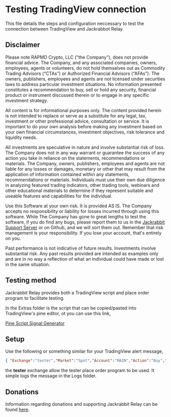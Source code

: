 # Testing TradingView connection

This file details the steps and configuration neccessary to test the
connection between TradingView and Jackrabbot Relay.

## Disclaimer

Please note RAPMD Crypto, LLC ("the Company"), does not provide financial
advice. The Company, and any associated companies, owners, employees,
agents or volunteers, do not hold  themselves out as Commodity Trading
Advisors (“CTAs”) or Authorized Financial Advisors  (“AFAs”). The owners,
publishers, employees and agents are not licensed under securities laws 
to address particular investment situations. No information presented
constitutes a  recommendation to buy, sell or hold any security,
financial product or instrument discussed  therein or to engage in any
specific investment strategy.

All content is for informational purposes only. The content provided
herein is not intended to replace or serve as a substitute for any
legal, tax, investment or other professional advice,  consultation or
service. It is important to do your own analysis before making any
investment  based on your own financial circumstances, investment
objectives, risk tolerance and liquidity needs.

All investments are speculative in nature and involve substantial risk of
loss. The Company does not in any way warrant or guarantee the success of
any action you take in reliance on the  statements, recommendations or
materials. The Company, owners, publishers, employees and  agents are not
liable for any losses or damages, monetary or other that may result from
the  application of information contained within any statements,
recommendations or materials.  Individuals must use their own due
diligence in analyzing featured trading indicators, other trading  tools,
webinars and other educational materials to determine if they represent
suitable and  useable features and capabilities for the individual.

Use this Software at your own risk. It is provided AS IS. The Company
accepts no responsibility or liability for losses incurred through using
this software. While The Company has gone to great lengths to test the
software, if you do find any bugs, please report them to us in the
[Jackrabbit Support Server](https://discord.gg/g93TpbV) or on Github, and
we will sort them out. Remember that risk management is your
responsibility. If you lose your account, that's entirely on you.

Past performance is not indicative of future results. Investments involve
substantial risk. Any past  results provided are intended as examples
only and are in no way a reflection of what an individual  could have
made or lost in the same situation.

## Testing method

Jackrabbit Relay provides both a TradingView script and place order
program to facilitate testing.

In the Extras folder is the script that can be copied/pasted into
TradingView's pine editor, ot you can use this link,

[Pine Script Signal Generator](https://www.tradingview.com/script/xBRGQTy0-Signal-generator/)

## Setup

Use the following or something similar for your TradingView alert message,

```json
{ "Exchange":"tester","Market":"Spot","Account":"MAIN","Action":"Buy","Asset":"AAVE/USD" }
```

the **tester** exchange allow the tester place order program to be used.
It simple logs the message in the Logs folder.

## Donations

Information regarding donations and supporting Jackrabbit Relay can be
found [here](./Documentation/Donations.MD).

